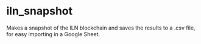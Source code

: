 # iln_snapshot

Makes a snapshot of the ILN blockchain and saves the results to a .csv file, for easy importing in a Google Sheet.
